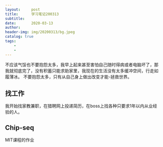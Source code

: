 ```yaml
---
layout:     post
title:      学习笔记200313
subtitle:   
date:       2020-03-13
author:     
header-img: img/20200313/bg.jpeg
catalog: true
tags:
    - 
    - 
---
```

不应该气馁也不要抱怨太多，我早上起来甚至害怕自己随时得病或者电脑坏了，那我就彻底完了，没有积蓄只能求助家里，我现在的生活没有太多缓冲空间，行走如履薄冰。
不要抱怨太多，只有从自己身上做出改变才能-拯救世界。
## 找工作
我开始找家教兼职，在猎聘网上投递简历，在boss上找各种只要求1年以内从业经验的人。


## Chip-seq
MIT课程的作业
